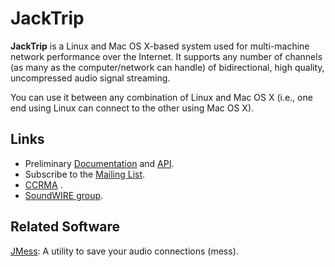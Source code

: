 # JackTrip #

**JackTrip** is a Linux and Mac OS X-based system used for multi-machine network performance over the Internet. It supports any number of channels (as many as the computer/network can handle) of bidirectional, high quality, uncompressed audio signal streaming.

You can use it between any combination of Linux and Mac OS X (i.e., one end using Linux can connect to the other using Mac OS X).


## Links ##
  * Preliminary [Documentation](http://ccrma.stanford.edu/groups/soundwire/software/jacktrip/) and [API](http://ccrma.stanford.edu/groups/soundwire/software/jacktrip/annotated.html).
  * Subscribe to the [Mailing List](http://groups.google.com/group/jacktrip-users).
  * [CCRMA](http://ccrma.stanford.edu/) .
  * [SoundWIRE group](http://ccrma.stanford.edu/groups/soundwire/).


## Related Software ##
[JMess](https://github.com/jcacerec/jmess-jack): A utility to save your audio connections (mess).
